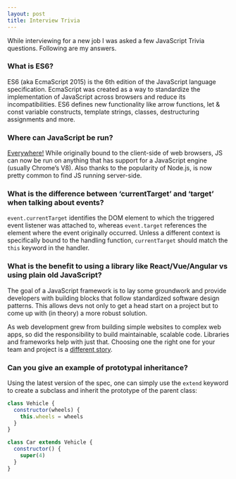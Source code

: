 ```yaml
---
layout: post
title: Interview Trivia
---
```


While interviewing for a new job I was asked a few JavaScript Trivia questions. Following are my answers.

### What is ES6?

ES6 (aka EcmaScript 2015) is the 6th edition of the JavaScript language specification. EcmaScript was created as a way to standardize the implementation of JavaScript across browsers and reduce its incompatibilities. ES6 defines new functionality like arrow functions, let & const variable constructs, template strings, classes, destructuring assignments and more.

### Where can JavaScript be run?

[Everywhere!](http://johnny-five.io/) While originally bound to the client-side of web browsers, JS can now be run on anything that has support for a JavaScript engine (usually Chrome’s V8). Also thanks to the popularity of Node.js, is now pretty common to find JS running server-side.

### What is the difference between ‘currentTarget’ and ‘target’ when talking about events?

`event.currentTarget` identifies the DOM element to which the triggered event listener was attached to, whereas `event.target` references the element where the event originally occurred. Unless a different context is specifically bound to the handling function, `currentTarget` should match the `this` keyword in the handler.

### What is the benefit to using a library like React/Vue/Angular vs using plain old JavaScript?

The goal of a JavaScript framework is to lay some groundwork and provide developers with building blocks that follow standardized software design patterns. This allows devs not only to get a head start on a project but to come up with (in theory) a more robust solution.

As web development grew from building simple websites to complex web apps, so did the responsibility to build maintainable, scalable code. Libraries and frameworks help with just that. Choosing one the right one for your team and project is a [different story](http://www.commitstrip.com/en/2015/09/16/how-to-choose-the-right-javascript-framework/).

### Can you give an example of prototypal inheritance?

Using the latest version of the spec, one can simply use the `extend` keyword to create a
subclass and inherit the prototype of the parent class:

```js
class Vehicle {
  constructor(wheels) {
    this.wheels = wheels
  }
}

class Car extends Vehicle {
  constructor() {
    super(4)
  }
}
```
